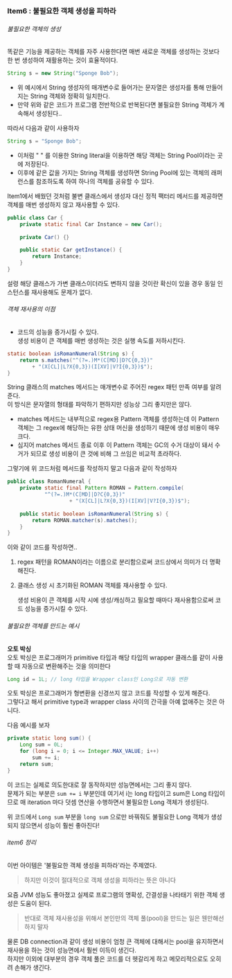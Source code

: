 ### Item6 : 불필요한 객체 생성을 피하라

###### 불필요한 객체의 생성
똑같은 기능을 제공하는 객체를 자주 사용한다면 매번 새로운 객체를 생성하는 것보다 한 번 생성하여 
 재활용하는 것이 효율적이다.   
 ```java
String s = new String("Sponge Bob");
```
- 위 예시에서 String 생성자의 매개변수로 들어가는 문자열은 생성자를 통해 만들어지는 String 객체와
정확히 일치한다.  
- 만약 위와 같은 코드가 프로그램 전반적으로 반복된다면 불필요한 String 객체가 계속해서 생성된다..

따라서 다음과 같이 사용하자
```java
String s = "Sponge Bob";
```
- 이처럼 " " 를 이용한 String literal을 이용하면 해당 객체는 String Pool이라는 곳에 저장된다.  
- 이후에 같은 값을 가지는 String 객체를 생성하면 String Pool에 있는 객체의 래퍼런스를 참조하도록 하여 하나의 객체를
공유할 수 있다.

Item1에서 배웠던 것처럼 불변 클래스에서 생성자 대신 정적 팩터리 메서드를 제공하면
객체를 매번 생성하지 않고 재사용할 수 있다.
```java
public class Car {
    private static final Car Instance = new Car();
    
    private Car() {}
    
    public static Car getInstance() {
        return Instance;
    }
}
```
설령 해당 클래스가 가변 클래스이더라도 변하지 않을 것이란 확신이 있을 경우 동일 인스턴스를 재사용해도 문제가 없다.  

###### 객체 재사용의 이점
- 코드의 성능을 증가시킬 수 있다.  
생성 비용이 큰 객체를 매번 생성하는 것은 실행 속도를 저하시킨다.
```java
static boolean isRomanNumeral(String s) {
    return s.matches("^(?=.)M*(C[MD]|D?C{0,3})"
        + "(X[CL]|L?X{0,3})(I[XV]|V?I{0,3})$");
}
```
String 클래스의 matches 메서드는 매개변수로 주어진 regex 패턴 만족 여부를 알려준다.  
이 방식은 문자열의 형태를 파악하기 편하지만 성능상 그리 좋지만은 않다.

- matches 메서드는 내부적으로 regex용 Pattern 객체를 생성하는데 
이 Pattern 객체는 그 regex에 해당하는 유한 상태 머신을 생성하기 때문에 생성 비용이 매우 크다.  
- 심지어 matches 메서드 종료 이후 이 Pattern 객체는 GC의 수거 대상이 돼서 수거가 되므로 생성 비용이 큰 것에 비해 
그 쓰임은 비교적 초라하다.

그렇기에 위 코드처럼 메서드를 작성하지 말고 다음과 같이 작성하자
```java
public class RomanNumeral {
    private static final Pattern ROMAN = Pattern.compile(
            "^(?=.)M*(C[MD]|D?C{0,3})"
                    + "(X[CL]|L?X{0,3})(I[XV]|V?I{0,3})$");
    
    public static boolean isRomanNumeral(String s) {
        return ROMAN.matcher(s).matches();
    }
}
```
이와 같이 코드를 작성하면..
1. regex 패턴을 ROMAN이라는 이름으로 분리함으로써 코드상에서 의미가 더 명확해진다.
2. 클래스 생성 시 초기화된 ROMAN 객체를 재사용할 수 있다.


    생성 비용이 큰 객체를 시작 시에 생성/캐싱하고 필요할 때마다 재사용함으로써
    코드 성능을 증가시킬 수 있다.

###### 불필요한 객체를 만드는 예시
**오토 박싱**  
오토 박싱은 프로그래머가 primitive 타입과 해당 타입의 wrapper 클래스를 같이 사용할 때 자동으로 변환해주는 것을 의미한다  
```java
Long id = 1L; // long 타입을 Wrapper class인 Long으로 자동 변환
```
오토 박싱은 프로그래머가 형변환을 신경쓰지 않고 코드를 작성할 수 있게 해준다.  
그렇다고 해서 primitive type과 wrapper class 사이의 간극을 아예 없애주는 것은 아니다.

다음 예시를 보자
```java
private static long sum() {
    Long sum = 0L;
    for (long i = 0; i <= Integer.MAX_VALUE; i++)
        sum += i;
    return sum;
}
```
이 코드는 실제로 의도한대로 잘 동작하지만 성능면에서는 그리 좋지 않다.  
문제가 되는 부분은 `sum += i` 부분인데 여기서 i는 long 타입이고 sum은 Long 타입이므로 
매 iteration 마다 덧셈 연산을 수행하면서 불필요한 Long 객체가 생성된다.

위 코드에서 `Long sum` 부분을 `long sum` 으로만 바꿔줘도 불필요한 Long 객체가 생성되지 않으면서 성능이 
훨씬 좋아진다!

###### item6 정리
이번 아이템은 '불필요한 객체 생성을 피하라'라는 주제였다.  
>하지만 이것이 절대적으로 객체 생성을 피하라는 뜻은 아니다 

요즘 JVM 성능도 좋아졌고 실제로 프로그램의 명확성, 간결성을 나타태기 위한 객체 생성은 도움이 된다.

> 반대로 객체 재사용성을 위해서 본인만의 객체 풀(pool)을 만드는 일은 웬만해선 하지 말자

물론 DB connection과 같이 생성 비용이 엄청 큰 객체에 대해서는 pool을 유지하면서 재사용을 하는 것이 성능면에서 훨씬
이득이 생긴다.  
하지만 이외에 대부분의 경우 객체 풀은 코드를 더 헷갈리게 하고 메모리적으로도 오히려 손해가 생긴다.
